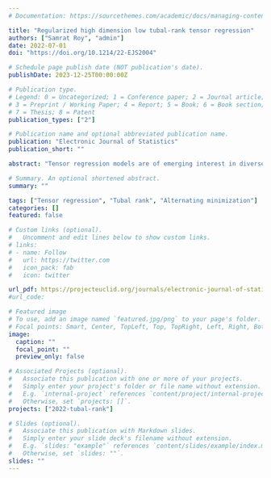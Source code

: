 ```yaml
---
# Documentation: https://sourcethemes.com/academic/docs/managing-content/

title: "Regularized high dimension low tubal-rank tensor regression"
authors: ["Samrat Roy", "admin"]
date: 2022-07-01
doi: "https://doi.org/10.1214/22-EJS2004"

# Schedule page publish date (NOT publication's date).
publishDate: 2023-12-25T00:00:00Z

# Publication type.
# Legend: 0 = Uncategorized; 1 = Conference paper; 2 = Journal article;
# 3 = Preprint / Working Paper; 4 = Report; 5 = Book; 6 = Book section;
# 7 = Thesis; 8 = Patent
publication_types: ["2"]

# Publication name and optional abbreviated publication name.
publication: "Electronic Journal of Statistics"
publication_short: ""

abstract: "Tensor regression models are of emerging interest in diverse fields of social and behavioral sciences, including neuroimaging analysis, neural networks, image processing and so on. Recent theoretical advancements of tensor decomposition have facilitated significant development of various tensor regression models. The focus of most of the available literature has been on the Canonical Polyadic (CP) decomposition and its variants for the regression coefficient tensor. A CP decomposed coefficient tensor enables estimation with relatively small sample size, but it may not always capture the underlying complex structure in the data. In this work, we leverage the recently developed concept of tubal rank and develop a tensor regression model, wherein the coefficient tensor is decomposed into two components: a low tubal rank tensor and a structured sparse one. We first address the issue of identifiability of the two components comprising the coefficient tensor and subsequently develop a fast and scalable Alternating Minimization algorithm to solve the convex regularized program. Further, we provide finite sample error bounds under high dimensional scaling for the model parameters. The performance of the model is assessed on synthetic data and is also used in an application involving data from an intelligent tutoring platform."

# Summary. An optional shortened abstract.
summary: ""

tags: ["Tensor regression", "Tubal rank", "Alternating minimization"]
categories: []
featured: false

# Custom links (optional).
#   Uncomment and edit lines below to show custom links.
# links:
# - name: Follow
#   url: https://twitter.com
#   icon_pack: fab
#   icon: twitter

url_pdf: https://projecteuclid.org/journals/electronic-journal-of-statistics/volume-16/issue-1/Regularized-high-dimension-low-tubal-rank-tensor-regression/10.1214/22-EJS2004.full?tab=ArticleLink
#url_code: 

# Featured image
# To use, add an image named `featured.jpg/png` to your page's folder.
# Focal points: Smart, Center, TopLeft, Top, TopRight, Left, Right, BottomLeft, Bottom, BottomRight.
image:
  caption: ""
  focal_point: ""
  preview_only: false

# Associated Projects (optional).
#   Associate this publication with one or more of your projects.
#   Simply enter your project's folder or file name without extension.
#   E.g. `internal-project` references `content/project/internal-project/index.md`.
#   Otherwise, set `projects: []`.
projects: ["2022-tubal-rank"]

# Slides (optional).
#   Associate this publication with Markdown slides.
#   Simply enter your slide deck's filename without extension.
#   E.g. `slides: "example"` references `content/slides/example/index.md`.
#   Otherwise, set `slides: ""`.
slides: ""
---
```

